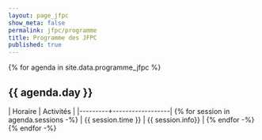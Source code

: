 ```yaml
---
layout: page_jfpc
show_meta: false
permalink: jfpc/programme
title: Programme des JFPC
published: true
---
```


{% for agenda in site.data.programme_jfpc %}
## {{ agenda.day }}

| Horaire | Activités        |
|---------+------------------|
{% for session in agenda.sessions -%}
| {{ session.time }} | {{ session.info}} |
{% endfor -%}
{% endfor -%}
